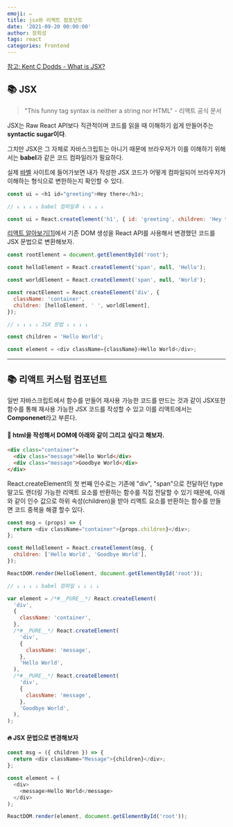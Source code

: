 ```yaml
---
emoji: ✏️
title: jsx와 리액트 컴포넌트
date: '2021-09-20 00:00:00'
author: 장희성
tags: react
categories: Frontend
---
```


[참고: Kent C Dodds - What is JSX?](https://kentcdodds.com/blog/what-is-jsx)

## 📚 JSX

> "This funny tag syntax is neither a string nor HTML" - 리액트 공식 문서

JSX는 Raw React API보다 직관적이며 코드를 읽을 때 이해하기 쉽게 만들어주는 **syntactic sugar이다**.

그치만 JSX은 그 자체로 자바스크립트는 아니기 때문에 브라우저가 이를 이해하기 위해서는 **babel**과 같은 코드 컴파일러가 필요하다.

실제 [바벨](https://babeljs.io/repl#?browsers=defaults%2C%20not%20ie%2011%2C%20not%20ie_mob%2011&build=&builtIns=App&corejs=3.6&spec=false&loose=false&code_lz=MYewdgzgLgBArgSxgXhgHgCYIG4D40QAOAhmLgBICmANtSGgPRGm7rNkDqIATtRo-3wMseAFBA&debug=false&forceAllTransforms=false&shippedProposals=false&circleciRepo=&evaluate=false&fileSize=false&timeTravel=false&sourceType=module&lineWrap=true&presets=react&prettier=true&targets=&version=7.15.7&externalPlugins=&assumptions=%7B%7D) 사이트에 들어가보면 내가 작성한 JSX 코드가 어떻게 컴파일되어 브라우저가 이해하는 형식으로 변한하는지 확인할 수 있다.

```javascript
const ui = <h1 id="greeting">Hey there</h1>;

// ↓ ↓ ↓ ↓ babel 컴파일후 ↓ ↓ ↓ ↓

const ui = React.createElement('h1', { id: 'greeting', children: 'Hey there' });
```

[리액트 알아보기[1]](https://velog.io/@heesungj7/%EB%A6%AC%EC%95%A1%ED%8A%B8-%EC%9D%B4%ED%95%B4%ED%95%98%EA%B8%B01-DOM-Javascript-and-React)에서 기존 DOM 생성을 React API를 사용해서 변경했던 코드를 JSX 문법으로 변환해보자.

```javascript
const rootElement = document.getElementById('root');

const helloElement = React.createElement('span', null, 'Hello');

const worldElement = React.createElement('span', null, 'World');

const reactElement = React.createElement('div', {
  className: 'container',
  children: [helloElement, ' ', worldElement],
});

// ↓ ↓ ↓ ↓ JSX 문법 ↓ ↓ ↓ ↓

const children = 'Hello World';

const element = <div className={className}>Hello World</div>;
```

<hr/>

## 📚 리액트 커스텀 컴포넌트

일반 자바스크립트에서 함수를 만들어 재사용 가능한 코드를 만드는 것과 같이 JSX또한 함수를 통해 재사용 가능한 JSX 코드를 작성할 수 있고 이를 리액트에서는 **Componenet**라고 부른다.

#### 📌 html을 작성해서 DOM에 아래와 같이 그리고 싶다고 해보자.

```html
<div class="container">
  <div class="message">Hello World</div>
  <div class="message">Goodbye World</div>
</div>
```

React.createElement의 첫 번째 인수로는 기존에 "div", "span"으로 전달하던 type 말고도 랜더링 가능한 리액트 요소를 반환하는 함수를 직접 전달할 수 있기 때문에, 아래와 같이 인수 값으로 하위 속성(children)을 받아 리액트 요소를 반환하는 함수를 만들면 코드 중복을 해결 할수 있다.

```javascript
const msg = (props) => {
  return <div className="container">{props.children}</div>;
};

const HelloElement = React.createElement(msg, {
  children: ['Hello World', 'Goodbye World'],
});

ReactDOM.render(HelloElement, document.getElementById('root'));

// ↓ ↓ ↓ ↓ babel 컴파일 ↓ ↓ ↓ ↓

var element = /*#__PURE__*/ React.createElement(
  'div',
  {
    className: 'container',
  },
  /*#__PURE__*/ React.createElement(
    'div',
    {
      className: 'message',
    },
    'Hello World',
  ),
  /*#__PURE__*/ React.createElement(
    'div',
    {
      className: 'message',
    },
    'Goodbye World',
  ),
);
```

#### 🔥 JSX 문법으로 변경해보자

```javascript
const msg = ({ children }) => {
  return <div className="Message">{children}</div>;
};

const element = (
  <div>
    <message>Hello World</message>
  </div>
);

ReactDOM.render(element, document.getElementById('root'));
```

```toc

```
